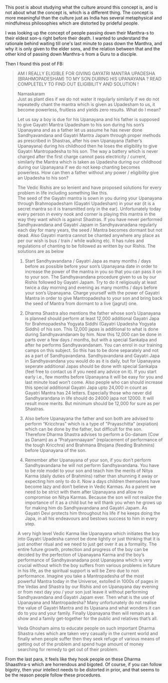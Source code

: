 This post is about studying what the culture around this concept is, and is not about what the concept is, which is a different thing. The concept is more meaningful than the culture just as India has several metaphysical and mindfulness philosophies which are distorted by prideful people.

I was looking up the concept of people passing down their Manthra-s to their eldest son-s right before their death. I wanted to understand the rationale behind waiting till one's last minute to pass down the Manthra, and why it is only given to the elder sons, and the relation between that and the other kind of passing down Manthra-s from a Guru to a disciple.

Then I found this post of FB:

> AM I REALLY ELIGIBLE FOR GIVING GAYATRI MANTRA UPADESHA (BRAHMOPADESHAM) TO MY SON DURING HIS UPANAYANA ? READ COMPLETELY TO FIND OUT ELIGIBILITY AND SOLUTION !  
>   
> Namaskaram  
> Just as plant dies if we do not water it regularly similarly if we do not repeatedly chant the mantra which is given as Upadesham to us, it become powerless, fruitless and yields zero results. What do I mean?  
>   
> Let us say a boy is due for his Upanayana and his father is supposed to give Gayatri Mantra Upadesham to his son during his son’s Upanayana and as a father let us assume he has never done Sandhyavandana and Gayatri Mantra Japam through proper methods as prescribed in Shastras, after his own Upanayana (father’s Upanayana) during his childhood then he loses the eligibility to give Gayatri Mantropadesha to his son. The way a battery which is never charged after the first charge cannot pass electricity / current, similarly the Mantra which is taken as Upadesha during our childhood during our Upanayana if we do not keep chanting becomes powerless. How can then a father without any power / eligibility give an Upadesha to his son?  
>   
> The Vedic Rishis are so lenient and have proposed solutions for every problem in life including something like this.  
> The seed of the Gayatri mantra is sown in you during your Upanayana through Brahmopadesham (Gayatri Upadesham) in your ear (it is a secret mantra so it is transmitted only in the ear). Unfortunately today every person in every nook and corner is playing this mantra in the way they want which is against Shastras. If you have never performed Sandhyavandana and Gayatri Japam in Sandhyavanadana regularly each day for many years, the seed / Mantra becomes dormant but not dead. Also Gayatri mantra cannot be chanted anywhere any place as per our wish is bus / train / while walking etc. It has rules and regulations of chanting to be followed as written by our Rishis. The solutions are as below  
>   
> 1. Start Sandhyavandana / Gayatri Japa as many months / days before as possible before your son’s Upanayana date in order to increase the power of the mantra in you so that you can pass it on to your son. The Sandhyavandana procedure given to us by our Rishis followed by Gayatri Japam. Try to do it religiously at least twice a day morning and evening as many months / days before your son’s Upanayana. Charge yourself with the power of Gayatri Mantra in order to give Mantropadesha to your son and bring back the seed of Mantra from dormant to a live (jagrut) one.
>   
> 2. Dharma Shastra also mentions the father whose son’s Upanayana is planned should perform at least 12,000 additional Gayatri Japa for Brahmopadesha Yogyata Siddhi (Gayatri Upadesha Yogyata Siddhi) of his son. This 12,000 japas is additional to what is done during Sandhyavandanam by him. Now this 12,000 can be done in parts over a few days / months, but with a special Sankalpa and after he performs Sandhyavandanam. You can enrol in our training camps on this subject. So this has to be done separately and not as a part of Sandhyavandana. Sandhyavandana and Gayatri Japa in Sandhyavandana you would do as it is daily, but for Upanayana seperate additional Japas should be done with special Sankalpa (feel free to contact us if you need any advice on it). If you start early i.e., few months before Upanayana it will be easy for you and last minute load won’t come. Also people who can should increase this special additional Gayatri Japa upto 24,000 in count as Gayatri Mantra has 24 letters. Especially those who never did Sandhyarandana in life should do 24000 japa not 12000. It will result more merits. But minimum should be 12,000 for sure as per Shastras.
>   
> 3. Also before Upanayana the father and son both are advised to perform “Kricchras” which is a type of "Prayaschitta" (expiation) which can be done by the father, but difficult for the son. Therefore Dharma Shastra advises to perform a Go-danam (Cow as Danam) as a “Pratyamnaayam” (replacement of performance of the tough Kricchra) and Brahmana Bhojana (feeding Brahmins) before Upanayana of the son.
>   
> 4. Remember after Upanayana of your son, if you don’t perform Sandhyavandana he will not perform Sandhyavandana. You have to be role model to your son and teach him the merits of Nitya Karma (daily duties of Brahmins) rather than shunning it away or expecting him only to do it. Now a days children themselves have become lazy and don’t believe in Vedic Karmas. As a parent we need to be strict with them after Upanayana and allow no compromise on Nitya Karmas. Because the son will not realize the importance of it as a child but he will thank you when he grows up for making him do Sandhyavandana and Gayatri Japam. As Gayatri Devi protects him throughout his life if he keeps doing the Japa, in all his endeavours and bestows success to him in every step.
>   
> A very high level Vedic Karma like Upanayana which initiates the boy into Gayatri Upadesha cannot be done lightly or just thinking that it is just another ritual and we need to just get over it as a formality. The entire future growth, protection and progress of the boy can be decided by the perfection of Upanayana Karma and the boy’s performance of Sandhyavanadana post Upanayana which is very crucial without which the boy suffers from various problems in future in his life, as the spiritual support is will be Zero due to non performance. Imagine you take a Mantropadesha of the most powerful Mantra today in the Universe, extolled in 1000s of pages in the Vedas and Shastra by our Rishis and on Upanayana day evening or from next day you / your son just leave it without performing Sandhyavandana and Gayatri Japam ever. Then what is the use of Upanayana and Mantropadesha? Many unfortunately do not realise the value of Gayatri Mantra and its Upasana and what wonders it can do to you and your family. Finally Upanayana then will remain as a show and a family get-together for the public and relatives that’s all.  
>   
> Veda Ghosham aims to educate people on such important Dharma Shastra rules which are taken very casually in the current world and finally when people suffer then they seek refuge of various means of getting out of the problem and spend huge amount of money searching for remedy to get out of their problem.  

From the last para, it feels like they hook people on these Dharma Shaasthra-s which are horrendous and bigoted. Of course, if you can follow bigotry, then your intellect needs to be distorted in prior, and that seems to be the reason people follow these procedures.